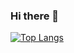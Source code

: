 ### Hi there 👋

[![Top Langs](https://github-readme-stats.vercel.app/api/top-langs/?username=sivizdral&layout=compact&hide=html,css,php)](https://github.com/anuraghazra/github-readme-stats)

<!--
**sivizdral/sivizdral** is a ✨ _special_ ✨ repository because its `README.md` (this file) appears on your GitHub profile.

Here are some ideas to get you started:

- 🔭 I’m currently working on ...
- 🌱 I’m currently learning ...
- 👯 I’m looking to collaborate on ...
- 🤔 I’m looking for help with ...
- 💬 Ask me about ...
- 📫 How to reach me: ...
- 😄 Pronouns: ...
- ⚡ Fun fact: ...
-->
